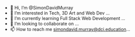- 👋 Hi, I’m @SimonDavidMurray
- 👀 I’m interested in Tech, 3D Art and Web Dev ...
- 🌱 I’m currently learning Full Stack Web Development ...
- 💞️ I’m looking to collaborate on ...
- 📫 How to reach me simondavid.murray@dci.education...

<!---
SimonDavidMurray/SimonDavidMurray is a ✨ special ✨ repository because its `README.md` (this file) appears on your GitHub profile.
You can click the Preview link to take a look at your changes.
--->
